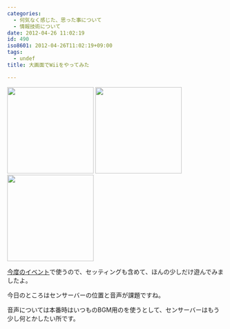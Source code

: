 ```yaml
---
categories:
  - 何気なく感じた、思った事について
  - 情報技術について
date: 2012-04-26 11:02:19
id: 490
iso8601: 2012-04-26T11:02:19+09:00
tags:
  - undef
title: 大画面でWiiをやってみた

---
```


<p>
<a href="http://www.nqou.net/images/2012-04-26%2010.42.12_1335405763867.jpg" rel="prettyPhoto[entry]" title="2012-04-26 10.42.12.jpg"><img src="http://www.nqou.net/images/2012-04-26%2010.42.12_1335405763867.jpg" width="200" /></a>
<a href="http://www.nqou.net/images/2012-04-26%2010.49.10_1335405773162.jpg" rel="prettyPhoto[entry]" title="2012-04-26 10.49.10.jpg"><img src="http://www.nqou.net/images/2012-04-26%2010.49.10_1335405773162.jpg" width="200" /></a>
<a href="http://www.nqou.net/images/2012-04-26%2010.49.24_1335405773642.jpg" rel="prettyPhoto[entry]" title="2012-04-26 10.49.24.jpg"><img src="http://www.nqou.net/images/2012-04-26%2010.49.24_1335405773642.jpg" width="200" /></a>
</p>

<p>
<a href="http://ww2.shin-osaka.in/news/20120512/" title="【◯◯】してみよう的なイベント その2 -
新大阪コワーキング">今度のイベント</a>で使うので、セッティングも含めて、ほんの少しだけ遊んでみましたよ。</p>

<p>今日のところはセンサーバーの位置と音声が課題ですね。</p>

<p>音声については本番時はいつものBGM用のを使うとして、センサーバーはもう少し何とかしたい所です。
</p>
    	